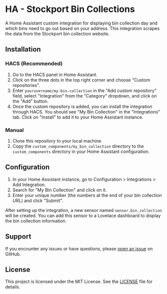 # HA - Stockport Bin Collections

A Home Assistant custom integration for displaying bin collection day and which bins need to go out based on your address. This integration scrapes the data from the Stockport bin collection website.

## Installation

### HACS (Recommended)

1. Go to the HACS panel in Home Assistant.
2. Click on the three dots in the top right corner and choose "Custom repositories".
3. Enter `yourusername/my-bin-collection` in the "Add custom repository" field, select "Integration" from the "Category" dropdown, and click on the "Add" button.
4. Once the custom repository is added, you can install the integration through HACS. You should see "My Bin Collection" in the "Integrations" tab. Click on "Install" to add it to your Home Assistant instance.

### Manual

1. Clone this repository to your local machine.
2. Copy the `custom_components/my_bin_collection` directory to the `custom_components` directory in your Home Assistant configuration.

## Configuration

1. In your Home Assistant instance, go to Configuration > Integrations > Add Integration.
2. Search for "My Bin Collection" and click on it.
3. Enter your unique number (the numbers at the end of your bin collection URL) and click "Submit".

After setting up the integration, a new sensor named `sensor.bin_collection` will be created. You can add this sensor to a Lovelace dashboard to display the bin collection information.

## Support

If you encounter any issues or have questions, please [open an issue](https://github.com/b0mbays/ha-stockport-bin-collections/issues) on GitHub.

## License

This project is licensed under the MIT License. See the [LICENSE](LICENSE) file for details.